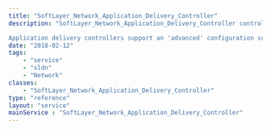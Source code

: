 ```yaml
---
title: "SoftLayer_Network_Application_Delivery_Controller"
description: "SoftLayer_Network_Application_Delivery_Controller controls a single instance of SoftLayer's application delivery controller offerings. Application delivery controllers are capable of application filtering, layer 4 and layer 7 load balancing, and many other functions. Currently SoftLayer employs them as high power load balancers. Load balancing is accomplished similarly to SoftLayer's other load balancer options, through a collection of virtual IP address interfaces. 

Application delivery controllers support an 'advanced' configuration scheme, enabling access directly to the controller's backend management interface. Enable access to this interface via the [[SoftLayer_Network_Application_Delivery_Controller::enableAdvancedView|enableAdvancedView]] method in this service. Use the username 'root' and password retrieved from this service along with the management IP address retrieved from this service. Be warned that direct access to the application delivery controller exposes a high degree of functionality. Be careful when directly editing your service to avoid interruption via misconfiguration. "
date: "2018-02-12"
tags:
    - "service"
    - "sldn"
    - "Network"
classes:
    - "SoftLayer_Network_Application_Delivery_Controller"
type: "reference"
layout: "service"
mainService : "SoftLayer_Network_Application_Delivery_Controller"
---
```


